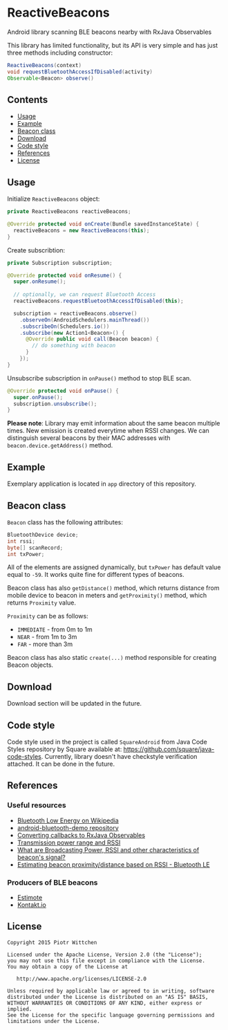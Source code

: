 # ReactiveBeacons
Android library scanning BLE beacons nearby with RxJava Observables

This library has limited functionality, but its API is very simple and has just three methods including constructor:

```java
ReactiveBeacons(context)
void requestBluetoothAccessIfDisabled(activity)
Observable<Beacon> observe()
```

Contents
--------
- [Usage](#usage)
- [Example](#example)
- [Beacon class](#beacon-class)
- [Download](#download)
- [Code style](#code-style)
- [References](#references)
- [License](#license)

Usage
-----

Initialize `ReactiveBeacons` object:

```java
private ReactiveBeacons reactiveBeacons;

@Override protected void onCreate(Bundle savedInstanceState) {
  reactiveBeacons = new ReactiveBeacons(this);
}
```

Create subscribtion:

```java
private Subscription subscription;

@Override protected void onResume() {
  super.onResume();
  
  // optionally, we can request Bluetooth Access
  reactiveBeacons.requestBluetoothAccessIfDisabled(this);

  subscription = reactiveBeacons.observe()
    .observeOn(AndroidSchedulers.mainThread())
    .subscribeOn(Schedulers.io())
    .subscribe(new Action1<Beacon>() {
      @Override public void call(Beacon beacon) {
        // do something with beacon
      }
    });
}    
```

Unsubscribe subscription in `onPause()` method to stop BLE scan.

```java
@Override protected void onPause() {
  super.onPause();
  subscription.unsubscribe();
}
```

**Please note**: Library may emit information about the same beacon multiple times. New emission is created everytime when RSSI changes. We can distinguish several beacons by their MAC addresses with `beacon.device.getAddress()` method.

Example
-------

Exemplary application is located in `app` directory of this repository.

Beacon class
------------

`Beacon` class has the following attributes:

```java
BluetoothDevice device;
int rssi;
byte[] scanRecord;
int txPower;
```

All of the elements are assigned dynamically, but `txPower` has default value equal to `-59`.
It works quite fine for different types of beacons.

Beacon class has also `getDistance()` method, which returns distance from mobile device to beacon in meters and `getProximity()` method, which returns `Proximity` value.

`Proximity` can be as follows:
- `IMMEDIATE` - from 0m to 1m
- `NEAR` - from 1m to 3m
- `FAR` - more than 3m

Beacon class has also static `create(...)` method responsible for creating Beacon objects.

Download
--------

Download section will be updated in the future.

Code style
----------

Code style used in the project is called `SquareAndroid` from Java Code Styles repository by Square available at: https://github.com/square/java-code-styles. Currently, library doesn't have checkstyle verification attached. It can be done in the future.

References
----------

### Useful resources

- [Bluetooth Low Energy on Wikipedia](https://en.wikipedia.org/wiki/Bluetooth_low_energy)
- [android-bluetooth-demo repository](https://github.com/Pixplicity/android-bluetooth-demo)
- [Converting callbacks to RxJava Observables](https://getpocket.com/a/read/1052659262)
- [Transmission power range and RSSI](https://support.kontakt.io/hc/en-gb/articles/201621521-Transmission-power-Range-and-RSSI)
- [What are Broadcasting Power, RSSI and other characteristics of beacon's signal?](https://community.estimote.com/hc/en-us/articles/201636913-What-are-Broadcasting-Power-RSSI-and-other-characteristics-of-beacon-s-signal-)
- [Estimating beacon proximity/distance based on RSSI - Bluetooth LE](http://stackoverflow.com/questions/22784516/estimating-beacon-proximity-distance-based-on-rssi-bluetooth-le)

### Producers of BLE beacons

- [Estimote](http://estimote.com)
- [Kontakt.io](http://kontakt.io)

License
-------

    Copyright 2015 Piotr Wittchen

    Licensed under the Apache License, Version 2.0 (the "License");
    you may not use this file except in compliance with the License.
    You may obtain a copy of the License at

       http://www.apache.org/licenses/LICENSE-2.0

    Unless required by applicable law or agreed to in writing, software
    distributed under the License is distributed on an "AS IS" BASIS,
    WITHOUT WARRANTIES OR CONDITIONS OF ANY KIND, either express or implied.
    See the License for the specific language governing permissions and
    limitations under the License.

